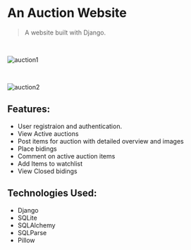 <h1>An Auction Website</h1>
<blockquote>
 <p> A website built with Django.</p>
</blockquote>
<br>

![auction1](https://github.com/GGi347/E-commerce/assets/48858887/294e3f74-9d53-4134-b9eb-879b6a419ec5)


<br>

![auction2](https://github.com/GGi347/E-commerce/assets/48858887/34817b6c-6079-4eca-b523-75296dcbb1e9)
<br>

<h2>Features:</h2>
<ul>
  <li>User registraion and authentication.</li>
  <li>View Active auctions</li>
  <li>Post items for auction with detailed overview and images</li>
  <li>Place bidings</li>
  <li>Comment on active auction items</li>
  <li>Add Items to watchlist</li>
  <li>View Closed bidings</li>
</ul>

<h2>Technologies Used:</h2>
<ul>
  <li>Django</li>
  <li>SQLite</li>
  <li>SQLAlchemy</li>
  <li>SQLParse</li>
  <li>Pillow</li>
</ul>







